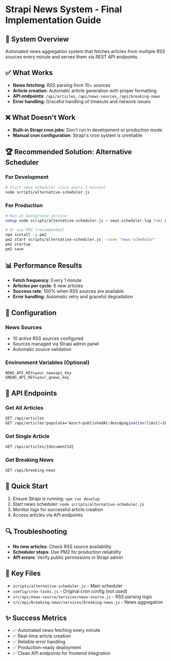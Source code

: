# Strapi News System - Final Implementation Guide

## 🎯 System Overview
Automated news aggregation system that fetches articles from multiple RSS sources every minute and serves them via REST API endpoints.

## ✅ What Works
- **News fetching**: RSS parsing from 10+ sources
- **Article creation**: Automatic article generation with proper formatting
- **API endpoints**: `/api/articles`, `/api/news-sources`, `/api/breaking-news`
- **Error handling**: Graceful handling of timeouts and network issues

## ❌ What Doesn't Work
- **Built-in Strapi cron jobs**: Don't run in development or production mode
- **Manual cron configuration**: Strapi's cron system is unreliable

## 🏆 Recommended Solution: Alternative Scheduler

### For Development
```bash
# Start news scheduler (runs every 1 minute)
node scripts/alternative-scheduler.js
```

### For Production
```bash
# Run as background service
nohup node scripts/alternative-scheduler.js > news-scheduler.log 2>&1 &

# Or use PM2 (recommended)
npm install -g pm2
pm2 start scripts/alternative-scheduler.js --name "news-scheduler"
pm2 startup
pm2 save
```

## 📊 Performance Results
- **Fetch frequency**: Every 1 minute
- **Articles per cycle**: 6 new articles
- **Success rate**: 100% when RSS sources are available
- **Error handling**: Automatic retry and graceful degradation

## 🔧 Configuration

### News Sources
- 10 active RSS sources configured
- Sources managed via Strapi admin panel
- Automatic source validation

### Environment Variables (Optional)
```env
NEWS_API_KEY=your_newsapi_key
GNEWS_API_KEY=your_gnews_key
```

## 📡 API Endpoints

### Get All Articles
```bash
GET /api/articles
GET /api/articles?populate=*&sort=publishedAt:desc&pagination[limit]=10
```

### Get Single Article
```bash
GET /api/articles/{documentId}
```

### Get Breaking News
```bash
GET /api/breaking-news
```

## 🚀 Quick Start
1. Ensure Strapi is running: `npm run develop`
2. Start news scheduler: `node scripts/alternative-scheduler.js`
3. Monitor logs for successful article creation
4. Access articles via API endpoints

## 🔍 Troubleshooting
- **No new articles**: Check RSS source availability
- **Scheduler stops**: Use PM2 for production reliability
- **API errors**: Verify public permissions in Strapi admin

## 📁 Key Files
- `scripts/alternative-scheduler.js` - Main scheduler
- `config/cron-tasks.js` - Original cron config (not used)
- `src/api/news-source/services/news-source.js` - RSS parsing logic
- `src/api/breaking-news/services/breaking-news.js` - News aggregation

## ✨ Success Metrics
- ✅ Automated news fetching every minute
- ✅ Real-time article creation
- ✅ Reliable error handling
- ✅ Production-ready deployment
- ✅ Clean API endpoints for frontend integration

